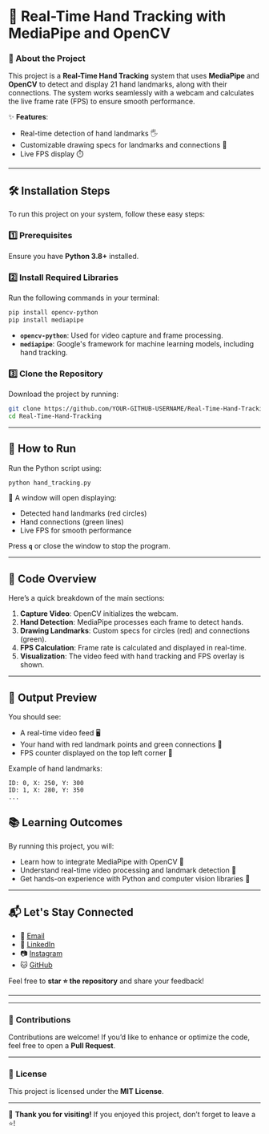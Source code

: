 # 🤖 Real-Time Hand Tracking with MediaPipe and OpenCV

### 👋 About the Project
This project is a **Real-Time Hand Tracking** system that uses **MediaPipe** and **OpenCV** to detect and display 21 hand landmarks, along with their connections. The system works seamlessly with a webcam and calculates the live frame rate (FPS) to ensure smooth performance.

✨ **Features**:
- Real-time detection of hand landmarks 🖐️
- Customizable drawing specs for landmarks and connections 🎨
- Live FPS display ⏱️

---

## 🛠️ **Installation Steps**
To run this project on your system, follow these easy steps:

### 1️⃣ Prerequisites
Ensure you have **Python 3.8+** installed.

### 2️⃣ Install Required Libraries
Run the following commands in your terminal:

```bash
pip install opencv-python
pip install mediapipe
```

- **`opencv-python`**: Used for video capture and frame processing.
- **`mediapipe`**: Google's framework for machine learning models, including hand tracking.

### 3️⃣ Clone the Repository
Download the project by running:

```bash
git clone https://github.com/YOUR-GITHUB-USERNAME/Real-Time-Hand-Tracking.git
cd Real-Time-Hand-Tracking
```

---

## 🚀 **How to Run**
Run the Python script using:

```bash
python hand_tracking.py
```

🔹 A window will open displaying:
- Detected hand landmarks (red circles)
- Hand connections (green lines)
- Live FPS for smooth performance

Press **`q`** or close the window to stop the program.

---

## 🧩 **Code Overview**
Here’s a quick breakdown of the main sections:

1. **Capture Video**: OpenCV initializes the webcam.
2. **Hand Detection**: MediaPipe processes each frame to detect hands.
3. **Drawing Landmarks**: Custom specs for circles (red) and connections (green).
4. **FPS Calculation**: Frame rate is calculated and displayed in real-time.
5. **Visualization**: The video feed with hand tracking and FPS overlay is shown.

---

## 🎯 **Output Preview**
You should see:
- A real-time video feed 🖥️
- Your hand with red landmark points and green connections 🌟
- FPS counter displayed on the top left corner 🎯

Example of hand landmarks:
```
ID: 0, X: 250, Y: 300
ID: 1, X: 280, Y: 350
...
```

## 📚 **Learning Outcomes**
By running this project, you will:
- Learn how to integrate MediaPipe with OpenCV 🤝
- Understand real-time video processing and landmark detection 🎥
- Get hands-on experience with Python and computer vision libraries 🐍

---

## 📬 **Let's Stay Connected**
- 📧 [Email](mailto:nimmanirishik@gmail.com)
- 🔗 [LinkedIn](https://linkedin.com/in/nimmani-rishik-66b632287)
- 📷 [Instagram](https://instagram.com/rishik_3142)
- 🐱 [GitHub](https://github.com/YOUR-GITHUB-USERNAME)

Feel free to **star ⭐ the repository** and share your feedback!

---

---

### 🤝 **Contributions**
Contributions are welcome! If you’d like to enhance or optimize the code, feel free to open a **Pull Request**.

---

### 📝 **License**
This project is licensed under the **MIT License**.

---

🚀 **Thank you for visiting!** If you enjoyed this project, don’t forget to leave a ⭐!
